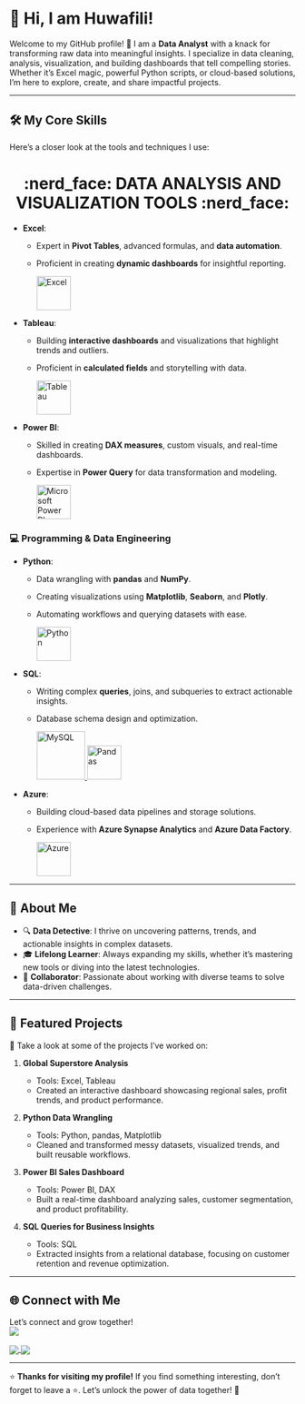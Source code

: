 # 👋 Hi, I am Huwafili!  


Welcome to my GitHub profile! 🌟 I am a **Data Analyst** with a knack for transforming raw data into meaningful insights. I specialize in data cleaning, analysis, visualization, and building dashboards that tell compelling stories. Whether it’s Excel magic, powerful Python scripts, or cloud-based solutions, I’m here to explore, create, and share impactful projects.  

---

## 🛠️ My Core Skills  

Here’s a closer look at the tools and techniques I use:  



###
<div align="center"> <h1 align="center"> :nerd_face:	 DATA ANALYSIS AND VISUALIZATION TOOLS :nerd_face: </h1> </div>

- **Excel**:  
  - Expert in **Pivot Tables**, advanced formulas, and **data automation**.  
  - Proficient in creating **dynamic dashboards** for insightful reporting.  
  
    <a href="#" target="_blank"> <img src="https://upload.wikimedia.org/wikipedia/commons/thumb/3/34/Microsoft_Office_Excel_%282019%E2%80%93present%29.svg/512px-Microsoft_Office_Excel_%282019%E2%80%93present%29.svg.png" alt="Excel" height="60"/> </a>

- **Tableau**:  
  - Building **interactive dashboards** and visualizations that highlight trends and outliers.  
  - Proficient in **calculated fields** and storytelling with data.  

     <a href="#" target="_blank"> <img src="https://upload.wikimedia.org/wikipedia/en/thumb/0/06/Tableau_logo.svg/1920px-Tableau_logo.svg.png" alt="Tableau" height="60"/> </a>


- **Power BI**:  
  - Skilled in creating **DAX measures**, custom visuals, and real-time dashboards.  
  - Expertise in **Power Query** for data transformation and modeling.  
   
     <a href="#" target="_blank"> <img src="https://insightsoftware.com/wp-content/uploads/2018/03/blog-microsoft-power-bi-solid-color.jpg" alt="Microsoft Power BI" height="60"/> </a>
</p>

### 💻 **Programming & Data Engineering**  

- **Python**:  
  - Data wrangling with **pandas** and **NumPy**.  
  - Creating visualizations using **Matplotlib**, **Seaborn**, and **Plotly**.  
  - Automating workflows and querying datasets with ease.  
  
    <a href="#"> <img src="https://www.python.org/static/community_logos/python-logo.png" alt="Python" height="60"/> </a>

- **SQL**:  
  - Writing complex **queries**, joins, and subqueries to extract actionable insights.  
  - Database schema design and optimization.  
   
     <a href="#" target="_blank"> <img src="https://www.mysql.com/common/logos/logo-mysql-170x115.png" alt="MySQL" height="85"/> </a>
     <a href="#" target="_blank"> <img src="https://upload.wikimedia.org/wikipedia/commons/thumb/e/ed/Pandas_logo.svg/2560px-Pandas_logo.svg.png" alt="Pandas" height="60"/> </a>
- **Azure**:  
  - Building cloud-based data pipelines and storage solutions.  
  - Experience with **Azure Synapse Analytics** and **Azure Data Factory**.  
 
    <a href="#" target="_blank"> <img src="https://upload.wikimedia.org/wikipedia/commons/thumb/a/a8/Microsoft_Azure_Logo.svg/187px-Microsoft_Azure_Logo.svg.png" alt="Azure" height="60"/> </a>
---

## 🚀 About Me  

- 🔍 **Data Detective**: I thrive on uncovering patterns, trends, and actionable insights in complex datasets.  
- 🎓 **Lifelong Learner**: Always expanding my skills, whether it’s mastering new tools or diving into the latest technologies.  
- 🤝 **Collaborator**: Passionate about working with diverse teams to solve data-driven challenges.  

---

## 📂 Featured Projects  

🌟 Take a look at some of the projects I’ve worked on:  

1. **Global Superstore Analysis**  
   - Tools: Excel, Tableau  
   - Created an interactive dashboard showcasing regional sales, profit trends, and product performance.  

2. **Python Data Wrangling**  
   - Tools: Python, pandas, Matplotlib  
   - Cleaned and transformed messy datasets, visualized trends, and built reusable workflows.  

3. **Power BI Sales Dashboard**  
   - Tools: Power BI, DAX  
   - Built a real-time dashboard analyzing sales, customer segmentation, and product profitability.  

4. **SQL Queries for Business Insights**  
   - Tools: SQL  
   - Extracted insights from a relational database, focusing on customer retention and revenue optimization.  

---

## 🌐 Connect with Me  

Let’s connect and grow together!  
<a href="https://www.linkedin.com/in/harrison-uwafili-83451ab8?lipi=urn%3Ali%3Apage%3Ad_flagship3_profile_view_base_contact_details%3BwF%2BVISJ7RQuT3QxzRmqO3A%3D%3D " > 
  <img align="center" src="https://img.shields.io/badge/linkedin-%230077B5.svg?&style=for-the-badge&logo=linkedin&logoColor=white" />
</a>

<a href="Profile - harrison.uwafili | Tableau Public">
  <img align="center" src="https://img.shields.io/badge/-Tableau-1e376b?style=for-the-badge&logo=tableau&logoColor=white"  />
</a>

<a href="uharrisonkanayo@gmail.com">  
  <img align="center" src="https://img.shields.io/badge/gmail-f1f2f6.svg?&style=for-the-badge&logo=gmail&logoColor=red"  />
</a>


---

⭐ **Thanks for visiting my profile!** If you find something interesting, don’t forget to leave a ⭐. Let’s unlock the power of data together! 🚀

